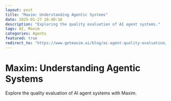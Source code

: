 ```yaml
---
layout: post
title: "Maxim: Understanding Agentic Systems"
date: 2025-01-27 16:40:16
description: "Exploring the quality evaluation of AI agent systems."
tags: AI, Maxim
categories: Agents
featured: true
redirect_to: "https://www.getmaxim.ai/blog/ai-agent-quality-evaluation/"
---
```


# Maxim: Understanding Agentic Systems

Explore the quality evaluation of AI agent systems with Maxim. 
